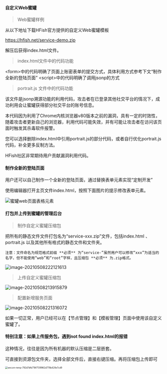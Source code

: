 
#### 自定义Web蜜罐

> Web蜜罐样例

从以下地址下载HFish官方提供的自定义Web蜜罐模板

https://hfish.net/service-demo.zip  

解压后获得index.html文件。  


> index.html文件中的代码功能

&lt;form&gt;中的代码明确了页面上账密表单的提交方式，具体利用方式参考下文“制作全新的登陆页面”
&lt;script&gt;中的代码明确了调用jsonp的方式


> portrait.js 文件中的代码功能

该文件是jsonp溯源功能的利用代码，攻击者在已登录其他社交平台的情况下，成功利用会让蜜罐获得部分社交平台的账号信息。

本代码因为利用了Chrome内核浏览器v80版本之前的漏洞，具有一定的时效性，随着攻击者更新自己的浏览器，利用代码可能失效，并有可能让攻击者在访问该页面时触发其杀毒软件报警。

您可以选择删除index.html中引用portrait.js的部分代码，或者自行优化portrait.js代码，补全更多反制方法。

HFish社区非常期待用户贡献漏洞利用代码。



#### 制作全新的登陆页面

用户还可以自己制作一个全新的登陆页面，通过替换表单元素实现“定制开发”

使用编辑器打开主页文件index.html，按照下面图片的提示修改表单元素。


![蜜罐web页面表格元素](https://hfish.net/images/20210728213641.png)



#### 打包并上传到蜜罐的管理后台

> 制作自定义蜜罐压缩包

把所有的静态文件文件打包名为“service-xxx.zip”文件，包括index.html 、portrait.js 以及其他所有格式的静态文件和文件夹。

`注意：文件命名为规范格式前缀 **必须** 为“service-”虽然用户可以修改“xxx”为适当的名字，但不能使用“web”和“root”字样，且压缩包 **必须** 为.zip格式。`

![image-20210508222121613](https://hfish.net/images/20210728213740.png)



> 上传自定义蜜罐压缩包

![image-20210508213915879](https://hfish.net/images/20210728213815.png)



> 配置新增服务页面

![image-20210508221316072](https://hfish.net/images/20210728213852.png)

如果一切正常，用户已经可以在【节点管理】和【模板管理】页面中使用该自定义蜜罐了。



#### 特别注意：如果上传服务包，遇到not found index.html的报错

这种情况，往往是因为所有机器的默认压缩是二层嵌套。

可直接到资源包文件夹，选择全部文件后，直接右键压缩。再将压缩包上传即可

<img src="/var/folders/6b/pkkyf9hs46v78zfksx2fqrq80000gn/T/com.tencent.WeWorkMac/wecom-temp-792d7dfb718f7139962d778b428e7cd9.png" alt="wecom-temp-792d7dfb718f7139962d778b428e7cd9" style="zoom:50%;" />
